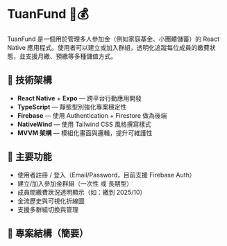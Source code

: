 # TuanFund 🧾💰

TuanFund 是一個用於管理多人參加金（例如家庭基金、小團體儲蓄）的 React Native 應用程式。使用者可以建立或加入群組，透明化追蹤每位成員的繳費狀態，並支援月繳、預繳等多種儲值方式。

## 🔧 技術架構

- **React Native** + **Expo** — 跨平台行動應用開發
- **TypeScript** — 靜態型別強化專案穩定性
- **Firebase** — 使用 Authentication + Firestore 做為後端
- **NativeWind** — 使用 Tailwind CSS 風格撰寫樣式
- **MVVM 架構** — 模組化畫面與邏輯，提升可維護性

## 📱 主要功能

- 使用者註冊 / 登入（Email/Password，目前支援 Firebase Auth）
- 建立/加入參加金群組（一次性 或 長期型）
- 成員間繳費狀況透明顯示（如：繳到 2025/10）
- 金流歷史與可視化折線圖
- 支援多群組切換與管理

## 📁 專案結構（簡要）
